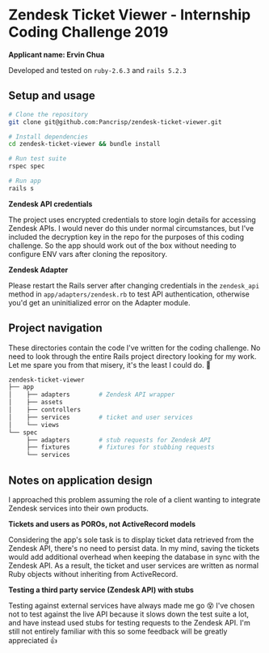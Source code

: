 # Zendesk Ticket Viewer - Internship Coding Challenge 2019

**Applicant name: Ervin Chua**

Developed and tested on `ruby-2.6.3` and `rails 5.2.3`

## Setup and usage

```bash
# Clone the repository
git clone git@github.com:Pancrisp/zendesk-ticket-viewer.git

# Install dependencies
cd zendesk-ticket-viewer && bundle install

# Run test suite
rspec spec

# Run app
rails s
```

**Zendesk API credentials**

The project uses encrypted credentials to store login details for accessing Zendesk APIs. I would never do this under normal circumstances, but I've included the decryption key in the repo for the purposes of this coding challenge. So the app should work out of the box without needing to configure ENV vars after cloning the repository.

**Zendesk Adapter**

Please restart the Rails server after changing credentials in the `zendesk_api` method in `app/adapters/zendesk.rb` to test API authentication, otherwise you'd get an uninitialized error on the Adapter module.

## Project navigation

These directories contain the code I've written for the coding challenge.
No need to look through the entire Rails project directory looking for my work.
Let me spare you from that misery, it's the least I could do. 🤪

```bash
zendesk-ticket-viewer
├── app
│    ├── adapters        # Zendesk API wrapper
│    ├── assets
│    ├── controllers
│    ├── services        # ticket and user services
│    └── views
└── spec
     ├── adapters        # stub requests for Zendesk API
     ├── fixtures        # fixtures for stubbing requests
     └── services
```

## Notes on application design

I approached this problem assuming the role of a client wanting to integrate Zendesk
services into their own products.

**Tickets and users as POROs, not ActiveRecord models**

Considering the app's sole task is to display ticket data retrieved from the Zendesk API,
there's no need to persist data. In my mind, saving the tickets would add additional overhead
when keeping the database in sync with the Zendesk API. As a result, the ticket and user services
are written as normal Ruby objects without inheriting from ActiveRecord.

**Testing a third party service (Zendesk API) with stubs**

Testing against external services have always made me go 😵
I've chosen not to test against the live API because it slows down the test suite a lot,
and have instead used stubs for testing requests to the Zendesk API.
I'm still not entirely familiar with this so some feedback will be greatly appreciated 👍
